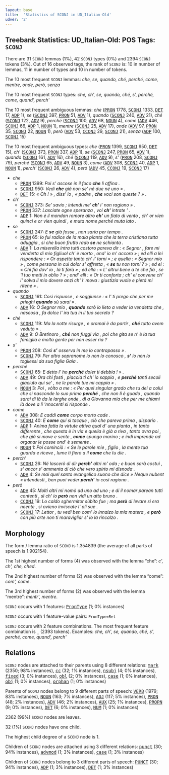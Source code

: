 ```yaml
---
layout: base
title:  'Statistics of SCONJ in UD_Italian-Old'
udver: '2'
---
```


## Treebank Statistics: UD_Italian-Old: POS Tags: `SCONJ`

There are 31 `SCONJ` lemmas (1%), 42 `SCONJ` types (0%) and 2394 `SCONJ` tokens (3%).
Out of 16 observed tags, the rank of `SCONJ` is: 10 in number of lemmas, 11 in number of types and 10 in number of tokens.

The 10 most frequent `SCONJ` lemmas: <em>che, se, quando, ché, perché, come, mentre, onde, però, senza</em>

The 10 most frequent `SCONJ` types:  <em>che, ch', se, quando, ché, s', perché, come, quand', perch'</em>

The 10 most frequent ambiguous lemmas: <em>che</em> (<tt><a href="it_old-pos-PRON.html">PRON</a></tt> 1778, <tt><a href="it_old-pos-SCONJ.html">SCONJ</a></tt> 1333, <tt><a href="it_old-pos-DET.html">DET</a></tt> 17, <tt><a href="it_old-pos-ADP.html">ADP</a></tt> 1), <em>se</em> (<tt><a href="it_old-pos-SCONJ.html">SCONJ</a></tt> 397, <tt><a href="it_old-pos-PRON.html">PRON</a></tt> 51, <tt><a href="it_old-pos-ADV.html">ADV</a></tt> 1), <em>quando</em> (<tt><a href="it_old-pos-SCONJ.html">SCONJ</a></tt> 240, <tt><a href="it_old-pos-ADV.html">ADV</a></tt> 21), <em>ché</em> (<tt><a href="it_old-pos-SCONJ.html">SCONJ</a></tt> 122, <tt><a href="it_old-pos-ADV.html">ADV</a></tt> 9), <em>perché</em> (<tt><a href="it_old-pos-SCONJ.html">SCONJ</a></tt> 100, <tt><a href="it_old-pos-ADV.html">ADV</a></tt> 68, <tt><a href="it_old-pos-NOUN.html">NOUN</a></tt> 4), <em>come</em> (<tt><a href="it_old-pos-ADV.html">ADV</a></tt> 446, <tt><a href="it_old-pos-SCONJ.html">SCONJ</a></tt> 66, <tt><a href="it_old-pos-ADP.html">ADP</a></tt> 1, <tt><a href="it_old-pos-NOUN.html">NOUN</a></tt> 1), <em>mentre</em> (<tt><a href="it_old-pos-SCONJ.html">SCONJ</a></tt> 25, <tt><a href="it_old-pos-ADV.html">ADV</a></tt> 17), <em>onde</em> (<tt><a href="it_old-pos-ADV.html">ADV</a></tt> 97, <tt><a href="it_old-pos-PRON.html">PRON</a></tt> 35, <tt><a href="it_old-pos-SCONJ.html">SCONJ</a></tt> 22, <tt><a href="it_old-pos-NOUN.html">NOUN</a></tt> 1), <em>però</em> (<tt><a href="it_old-pos-ADV.html">ADV</a></tt> 53, <tt><a href="it_old-pos-CCONJ.html">CCONJ</a></tt> 29, <tt><a href="it_old-pos-SCONJ.html">SCONJ</a></tt> 21), <em>senza</em> (<tt><a href="it_old-pos-ADP.html">ADP</a></tt> 100, <tt><a href="it_old-pos-SCONJ.html">SCONJ</a></tt> 15)

The 10 most frequent ambiguous types:  <em>che</em> (<tt><a href="it_old-pos-PRON.html">PRON</a></tt> 1399, <tt><a href="it_old-pos-SCONJ.html">SCONJ</a></tt> 950, <tt><a href="it_old-pos-DET.html">DET</a></tt> 15), <em>ch'</em> (<tt><a href="it_old-pos-SCONJ.html">SCONJ</a></tt> 373, <tt><a href="it_old-pos-PRON.html">PRON</a></tt> 337, <tt><a href="it_old-pos-ADP.html">ADP</a></tt> 1), <em>se</em> (<tt><a href="it_old-pos-SCONJ.html">SCONJ</a></tt> 247, <tt><a href="it_old-pos-PRON.html">PRON</a></tt> 65, <tt><a href="it_old-pos-ADV.html">ADV</a></tt> 1), <em>quando</em> (<tt><a href="it_old-pos-SCONJ.html">SCONJ</a></tt> 161, <tt><a href="it_old-pos-ADV.html">ADV</a></tt> 16), <em>ché</em> (<tt><a href="it_old-pos-SCONJ.html">SCONJ</a></tt> 119, <tt><a href="it_old-pos-ADV.html">ADV</a></tt> 9), <em>s'</em> (<tt><a href="it_old-pos-PRON.html">PRON</a></tt> 208, <tt><a href="it_old-pos-SCONJ.html">SCONJ</a></tt> 79), <em>perché</em> (<tt><a href="it_old-pos-SCONJ.html">SCONJ</a></tt> 65, <tt><a href="it_old-pos-ADV.html">ADV</a></tt> 49, <tt><a href="it_old-pos-NOUN.html">NOUN</a></tt> 3), <em>come</em> (<tt><a href="it_old-pos-ADV.html">ADV</a></tt> 308, <tt><a href="it_old-pos-SCONJ.html">SCONJ</a></tt> 40, <tt><a href="it_old-pos-ADP.html">ADP</a></tt> 1, <tt><a href="it_old-pos-NOUN.html">NOUN</a></tt> 1), <em>perch'</em> (<tt><a href="it_old-pos-SCONJ.html">SCONJ</a></tt> 26, <tt><a href="it_old-pos-ADV.html">ADV</a></tt> 4), <em>però</em> (<tt><a href="it_old-pos-ADV.html">ADV</a></tt> 45, <tt><a href="it_old-pos-CCONJ.html">CCONJ</a></tt> 19, <tt><a href="it_old-pos-SCONJ.html">SCONJ</a></tt> 17)


* <em>che</em>
  * <tt><a href="it_old-pos-PRON.html">PRON</a></tt> 1399: <em>Poi s' ascose in il foco <b>che</b> li affina .</em>
  * <tt><a href="it_old-pos-SCONJ.html">SCONJ</a></tt> 950: <em>Vedi <b>che</b> già non se' né due né uno » .</em>
  * <tt><a href="it_old-pos-DET.html">DET</a></tt> 15: <em>« Oh ! » , diss' io , « padre , <b>che</b> voci son queste ? » .</em>
* <em>ch'</em>
  * <tt><a href="it_old-pos-SCONJ.html">SCONJ</a></tt> 373: <em>Se' savio ; intendi me' <b>ch'</b> i' non ragiono » .</em>
  * <tt><a href="it_old-pos-PRON.html">PRON</a></tt> 337: <em>Lasciate ogne speranza , voi <b>ch'</b> intrate ’ .</em>
  * <tt><a href="it_old-pos-ADP.html">ADP</a></tt> 1: <em>Non è il mondan romore altro <b>ch'</b> un fiato di vento , ch' or vien quinci e or vien quindi , e muta nome perché muta lato .</em>
* <em>se</em>
  * <tt><a href="it_old-pos-SCONJ.html">SCONJ</a></tt> 247: <em>E <b>se</b> già fosse , non saria per tempo .</em>
  * <tt><a href="it_old-pos-PRON.html">PRON</a></tt> 65: <em>Io fui radice de la mala pianta che la terra cristiana tutta aduggia , sì che buon frutto rado <b>se</b> ne schianta .</em>
  * <tt><a href="it_old-pos-ADV.html">ADV</a></tt> 1: <em>La miserella intra tutti costoro pareva dir : « Segnor , fare mi vendetta di mio figliuol ch' è morto , ond' io m' accoro » ; ed elli a lei rispondere : « Or aspetta tanto ch' i' torni » ; e quella : « Segnor mio » , come persona in cui dolor s' affretta , « <b>se</b> tu non torni ? » ; ed ei : « Chi fia dov' io , la ti farà » ; ed ella : « L' altrui bene a te che fia , se 'l tuo metti in oblio ? » ; ond' elli : « Or ti conforta ; ch' ei convene ch' i' solva il mio dovere anzi ch' i' mova : giustizia vuole e pietà mi ritene » .</em>
* <em>quando</em>
  * <tt><a href="it_old-pos-SCONJ.html">SCONJ</a></tt> 161: <em>Così rispuose , e soggiunse : « I' ti prego che per me prieghi <b>quando</b> sù sarai » .</em>
  * <tt><a href="it_old-pos-ADV.html">ADV</a></tt> 16: <em>O Segnor mio , <b>quando</b> sarò io lieto a veder la vendetta che , nascosa , fa dolce l' ira tua in il tuo secreto ?</em>
* <em>ché</em>
  * <tt><a href="it_old-pos-SCONJ.html">SCONJ</a></tt> 119: <em>Ma la notte risurge , e oramai è da partir , <b>ché</b> tutto avem veduto » .</em>
  * <tt><a href="it_old-pos-ADV.html">ADV</a></tt> 9: <em>O Bretinoro , <b>ché</b> non fuggi via , poi che gita se n' è la tua famiglia e molta gente per non esser ria ?</em>
* <em>s'</em>
  * <tt><a href="it_old-pos-PRON.html">PRON</a></tt> 208: <em>Così <b>s'</b> osserva in me lo contrapasso » .</em>
  * <tt><a href="it_old-pos-SCONJ.html">SCONJ</a></tt> 79: <em>Per altro sopranome io non lo conosco , <b>s'</b> io non lo togliessi da sua figlia Gaia .</em>
* <em>perché</em>
  * <tt><a href="it_old-pos-SCONJ.html">SCONJ</a></tt> 65: <em>E detto l' ho <b>perché</b> doler ti debbia ! » .</em>
  * <tt><a href="it_old-pos-ADV.html">ADV</a></tt> 49: <em>Ora chi fosti , piaccia ti ch' io sappia , e <b>perché</b> tanti secoli giaciuto qui se' , ne le parole tue mi cappia » .</em>
  * <tt><a href="it_old-pos-NOUN.html">NOUN</a></tt> 3: <em>Poi , vòlto a me : « Per quel singular grado che tu dei a colui che sì nasconde lo suo primo <b>perché</b> , che non lì è guado , quando sarai di là da le larghe onde , dì a Giovanna mia che per me chiami là dove a li 'nnocenti si risponde .</em>
* <em>come</em>
  * <tt><a href="it_old-pos-ADV.html">ADV</a></tt> 308: <em>E caddi <b>come</b> corpo morto cade .</em>
  * <tt><a href="it_old-pos-SCONJ.html">SCONJ</a></tt> 40: <em>E <b>come</b> qui si tacque , ciò che pareva prima , dispario .</em>
  * <tt><a href="it_old-pos-ADP.html">ADP</a></tt> 1: <em>Anima fatta la virtute attiva qual d' una pianta , in tanto differente , che questa è in via e quella è già a riva , tanto ovra poi , che già si move e sente , <b>come</b> spungo marino ; e indi imprende ad organar le posse ond' è semente .</em>
  * <tt><a href="it_old-pos-NOUN.html">NOUN</a></tt> 1: <em>Poi cominciò : « Se le parole mie , figlio , la mente tua guarda e riceve , lume ti fiero a il <b>come</b> che tu die .</em>
* <em>perch'</em>
  * <tt><a href="it_old-pos-SCONJ.html">SCONJ</a></tt> 26: <em>Né lascerò di dir <b>perch'</b> altri m' oda ; e buon sarà costui , s' ancor s' ammenta di ciò che vero spirto mi disnoda .</em>
  * <tt><a href="it_old-pos-ADV.html">ADV</a></tt> 4: <em>Se mai quel santo evangelico suono che dice » Neque nubent « intendesti , ben puoi veder <b>perch'</b> io così ragiono .</em>
* <em>però</em>
  * <tt><a href="it_old-pos-ADV.html">ADV</a></tt> 45: <em>Molti altri mi nomò ad uno ad uno ; e di il nomar parean tutti contenti , sì ch' io <b>però</b> non vidi un atto bruno .</em>
  * <tt><a href="it_old-pos-CCONJ.html">CCONJ</a></tt> 19: <em>Lo caldo sghermitor sùbito fue ; ma <b>però</b> di levare si era neente , sì avieno inviscate l' ali sue .</em>
  * <tt><a href="it_old-pos-SCONJ.html">SCONJ</a></tt> 17: <em>Lettor , tu vedi ben com' io innalzo la mia matera , e <b>però</b> con più arte non ti maravigliar s' io la rincalzo .</em>

## Morphology

The form / lemma ratio of `SCONJ` is 1.354839 (the average of all parts of speech is 1.902154).

The 1st highest number of forms (4) was observed with the lemma “che”: <em>c', ch', che, ched</em>.

The 2nd highest number of forms (2) was observed with the lemma “come”: <em>com', come</em>.

The 3rd highest number of forms (2) was observed with the lemma “mentre”: <em>mentr', mentre</em>.

`SCONJ` occurs with 1 features: <tt><a href="it_old-feat-PronType.html">PronType</a></tt> (1; 0% instances)

`SCONJ` occurs with 1 feature-value pairs: `PronType=Rel`

`SCONJ` occurs with 2 feature combinations.
The most frequent feature combination is `_` (2393 tokens).
Examples: <em>che, ch', se, quando, ché, s', perché, come, quand', perch'</em>


## Relations

`SCONJ` nodes are attached to their parents using 8 different relations: <tt><a href="it_old-dep-mark.html">mark</a></tt> (2350; 98% instances), <tt><a href="it_old-dep-cc.html">cc</a></tt> (32; 1% instances), <tt><a href="it_old-dep-nsubj.html">nsubj</a></tt> (4; 0% instances), <tt><a href="it_old-dep-fixed.html">fixed</a></tt> (3; 0% instances), <tt><a href="it_old-dep-obl.html">obl</a></tt> (2; 0% instances), <tt><a href="it_old-dep-case.html">case</a></tt> (1; 0% instances), <tt><a href="it_old-dep-obj.html">obj</a></tt> (1; 0% instances), <tt><a href="it_old-dep-orphan.html">orphan</a></tt> (1; 0% instances)

Parents of `SCONJ` nodes belong to 9 different parts of speech: <tt><a href="it_old-pos-VERB.html">VERB</a></tt> (1979; 83% instances), <tt><a href="it_old-pos-NOUN.html">NOUN</a></tt> (163; 7% instances), <tt><a href="it_old-pos-ADJ.html">ADJ</a></tt> (117; 5% instances), <tt><a href="it_old-pos-PRON.html">PRON</a></tt> (48; 2% instances), <tt><a href="it_old-pos-ADV.html">ADV</a></tt> (46; 2% instances), <tt><a href="it_old-pos-AUX.html">AUX</a></tt> (25; 1% instances), <tt><a href="it_old-pos-PROPN.html">PROPN</a></tt> (9; 0% instances), <tt><a href="it_old-pos-DET.html">DET</a></tt> (6; 0% instances), <tt><a href="it_old-pos-NUM.html">NUM</a></tt> (1; 0% instances)

2362 (99%) `SCONJ` nodes are leaves.

32 (1%) `SCONJ` nodes have one child.

The highest child degree of a `SCONJ` node is 1.

Children of `SCONJ` nodes are attached using 3 different relations: <tt><a href="it_old-dep-punct.html">punct</a></tt> (30; 94% instances), <tt><a href="it_old-dep-advmod.html">advmod</a></tt> (1; 3% instances), <tt><a href="it_old-dep-case.html">case</a></tt> (1; 3% instances)

Children of `SCONJ` nodes belong to 3 different parts of speech: <tt><a href="it_old-pos-PUNCT.html">PUNCT</a></tt> (30; 94% instances), <tt><a href="it_old-pos-ADP.html">ADP</a></tt> (1; 3% instances), <tt><a href="it_old-pos-DET.html">DET</a></tt> (1; 3% instances)

